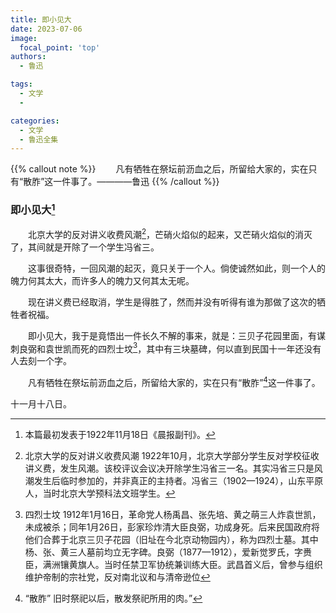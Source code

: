 ```yaml
---
title: 即小见大
date: 2023-07-06
image:
  focal_point: 'top'
authors:
  - 鲁迅

tags:
  - 文学
  - 

categories:
  - 文学
  - 鲁迅全集
---
```


{{% callout note %}}
&emsp;&emsp;凡有牺牲在祭坛前沥血之后，所留给大家的，实在只有“散胙”这一件事了。————鲁迅
{{% /callout %}}

<!--more-->

### 即小见大[^1]

&emsp;&emsp;北京大学的反对讲义收费风潮[^2]，芒硝火焰似的起来，又芒硝火焰似的消灭了，其间就是开除了一个学生冯省三。

&emsp;&emsp;这事很奇特，一回风潮的起灭，竟只关于一个人。倘使诚然如此，则一个人的魄力何其太大，而许多人的魄力又何其太无呢。

&emsp;&emsp;现在讲义费已经取消，学生是得胜了，然而并没有听得有谁为那做了这次的牺牲者祝福。

&emsp;&emsp;即小见大，我于是竟悟出一件长久不解的事来，就是：三贝子花园里面，有谋刺良弼和袁世凯而死的四烈士坟[^3]，其中有三块墓碑，何以直到民国十一年还没有人去刻一个字。

&emsp;&emsp;凡有牺牲在祭坛前沥血之后，所留给大家的，实在只有“散胙”[^4]这一件事了。

十一月十八日。
[^1]: 本篇最初发表于1922年11月18日《晨报副刊》。
[^2]: 北京大学的反对讲义收费风潮 1922年10月，北京大学部分学生反对学校征收讲义费，发生风潮。该校评议会议决开除学生冯省三一名。其实冯省三只是风潮发生后临时参加的，并非真正的主持者。冯省三（1902—1924），山东平原人，当时北京大学预科法文班学生。
[^3]: 四烈士坟 1912年1月16日，革命党人杨禹昌、张先培、黄之萌三人炸袁世凯，未成被杀；同年1月26日，彭家珍炸清大臣良弼，功成身死。后来民国政府将他们合葬于北京三贝子花园（旧址在今北京动物园内），称为四烈士墓。其中杨、张、黄三人墓前均立无字碑。良弼（1877—1912），爱新觉罗氏，字赉臣，满洲镶黄旗人。当时任禁卫军协统兼训练大臣。武昌首义后，曾参与组织维护帝制的宗社党，反对南北议和与清帝逊位
[^4]: “散胙” 旧时祭祀以后，散发祭祀所用的肉。”
